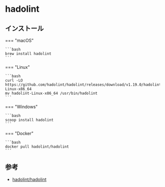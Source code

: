 # hadolint

## インストール

=== "macOS"

    ```bash
    brew install hadolint
    ```

=== "Linux"

    ```bash
    curl -LO https://github.com/hadolint/hadolint/releases/download/v1.19.0/hadolint-Linux-x86_64
    mv hadolint-Linux-x86_64 /usr/bin/hadolint
    ```

=== "Windows"

    ```bash
    scoop install hadolint
    ```

=== "Docker"

    ```bash
    docker pull hadolint/hadolint
    ```

## 参考

- [hadolint/hadolint](https://github.com/hadolint/hadolint)
